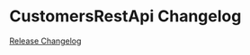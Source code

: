 # CustomersRestApi Changelog

[Release Changelog](https://github.com/spryker/customers-rest-api/releases)
